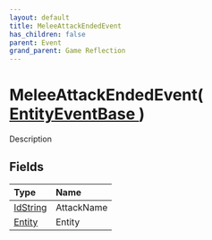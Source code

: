 ```yaml
---
layout: default
title: MeleeAttackEndedEvent
has_children: false
parent: Event
grand_parent: Game Reflection
---
```

# MeleeAttackEndedEvent( [ EntityEventBase ](/docs/game-reflection/events/entity_event_base) )
Description 

## Fields

| Type | Name |
|:-------------|:--------------|
| [IdString](/docs/game-reflection/components/id_string) | AttackName |
| [Entity](/docs/game-reflection/classes/entity) | Entity |

